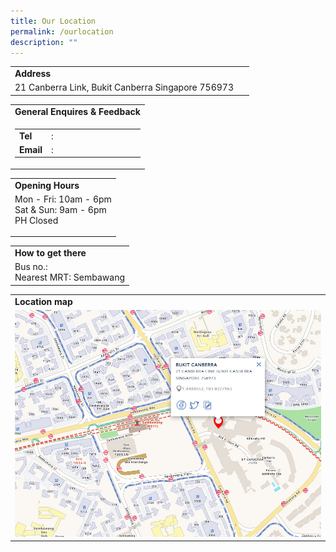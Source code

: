 ```yaml
---
title: Our Location
permalink: /ourlocation
description: ""
---
```

<table width="100%" border="0">
  <tbody>
    <tr>
      <td colspan="2">
        <b>Address</b>
      </td>
    </tr>
    <tr>
      <td>21 Canberra Link, Bukit Canberra Singapore 756973</td>
      <td>&nbsp;</td>
    </tr>
  </tbody>
</table>
<table border="0" width="100%">
  <tbody>
    <tr>
      <td>
        <b style="padding-top:30px;">General Enquires &amp; Feedback</b>
      </td>
    </tr>
    <tr>
      <td>
        <table border="0" width="100%">
          <tbody>
            <tr>
              <td width="10%">
                <b>Tel</b>
              </td>
              <td width="5%">:</td>
              <td width="85%">&nbsp;</td>
            </tr>
            <tr>
              <td width="10%">
                <b>Email</b>
              </td>
              <td width="5%">:</td>
              <td width="85%">&nbsp;</td>
            </tr>
          </tbody>
        </table>
      </td>
    </tr>
  </tbody>
</table>
<table border="0" width="100%">
  <tbody>
    <tr>
      <td>
        <b>Opening Hours</b>
      </td>
    </tr>
    <tr>
      <td> Mon - Fri: 10am - 6pm <br> Sat &amp; Sun: 9am - 6pm <br> PH Closed <p></p>
      </td>
    </tr>
  </tbody>
</table>
<table border="0" width="100%">
  <tbody>
    <tr>
      <td>
        <b>How to get there</b>
      </td>
    </tr>
    <tr>
      <td> Bus no.: <br> Nearest MRT: Sembawang </td>
    </tr>
  </tbody>
</table>
<table border="0" width="100%">
  <tbody>
    <tr>
      <td>
        <b>Location map</b>
      </td>
    </tr>
    <tr>
      <td>
        <a href="https://www.onemap.gov.sg/amm/amm.html?mapStyle=Default&zoomLevel=15&marker=latLng:1.44826336410158,103.82276363189!colour:red&popupWidth=200">
          <img src="/images/BukitCanberra.jpg" alt="Bukit Canberra" />
        </a>
      </td>
    </tr>
  </tbody>
</table>